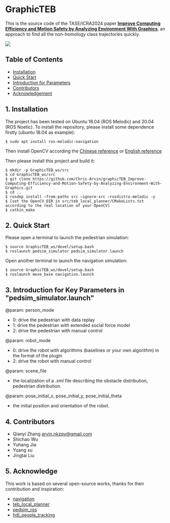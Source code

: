 # GraphicTEB
This is the source code of the TASE/ICRA2024 paper [**Improve Computing Efficiency and Motion Safety by Analyzing Environment With Graphics**](https://ieeexplore.ieee.org/document/10210322), an approach to find all the non-homology class trajectories quickly.

[![](https://res.cloudinary.com/marcomontalbano/image/upload/v1668649862/video_to_markdown/images/youtube--SzZGKdbzH9Q-c05b58ac6eb4c4700831b2b3070cd403.jpg)](https://www.youtube.com/watch?v=SzZGKdbzH9Q "")


## Table of Contents
* [Installation](#1-Installation)
* [Quick Start](#2-Quick-Start)
* [Introduction for Parameters](#5-acknowledge)
* [Contributors](#4-Contributors)
* [Acknowledgement](#5-acknowledge)


## 1. Installation
The project has been tested on Ubuntu 18.04 (ROS Melodic) and 20.04 (ROS Noetic). To install the repository, please install some dependence firstly (ubuntu 18.04 as example): 
```
$ sudo apt install ros-melodic-navigation
```
Then install OpenCV according the [Chinese reference](https://blog.csdn.net/KIK9973/article/details/118830187) or [English reference](https://docs.opencv.org/4.x/d7/d9f/tutorial_linux_install.html)

Then please install this project and build it: 
```
$ mkdir -p GraphicTEB_ws/src
$ cd GraphicTEB_ws/src
$ git clone https://github.com/Chris-Arvin/graphicTEB_Improve-Computing-Efficiency-and-Motion-Safety-by-Analyzing-Environment-With-Graphics.git
$ cd ..
$ rosdep install –from-paths src –ignore-src –rosdistro-melodic -y
$ [set the OpenCV_DIR in src/teb_local_planner/CMakeLists.txt according to the real location of your OpenCV]
$ catkin_make
```


## 2. Quick Start
Please open a terminal to launch the pedestrian simulation: 
```
$ source GraphicTEB_ws/devel/setup.bash
$ roslaunch pedsim_simulator pedsim_simulator.launch
```
Open another terminal to launch the navigation simulation: 
```
$ source GraphicTEB_ws/devel/setup.bash
$ roslaunch move_base navigation.launch
```


## 3. Introduction for Key Parameters in "pedsim_simulator.launch"
@param: person_mode
* 0: drive the pedestrian with data replay
* 1: drive the pedestrian with extended social force model
* 2: drive the pedestrian with manual control

@param: robot_mode
* 0: drive the robot with algorithms (baselines or your own algorithm) in the format of the plugin
* 2: drive the robot with manual control

@param: scene_file
* the localization of a .xml file describing the obstacle distribution, pedestrian distribution. 

@param: pose_initial_x, pose_initial_y, pose_initial_theta
* the initial position and orientation of the robot.


## 4. Contributors
* Qianyi Zhang  arvin.nkzqy@gmail.com
* Shichao Wu
* Yuhang Jia
* Yuang xu
* Jingtai Liu

## 5. Acknowledge
This work is based on several open-source works, thanks for their contribution and inspiration: 
* [navigation](https://github.com/ros-planning/navigation)
* [teb_local_planner](https://github.com/rst-tu-dortmund/teb_local_planner)
* [pedsim_ros](https://github.com/srl-freiburg/pedsim_ros)
* [hdl_people_tracking](https://github.com/koide3/hdl_people_tracking)

